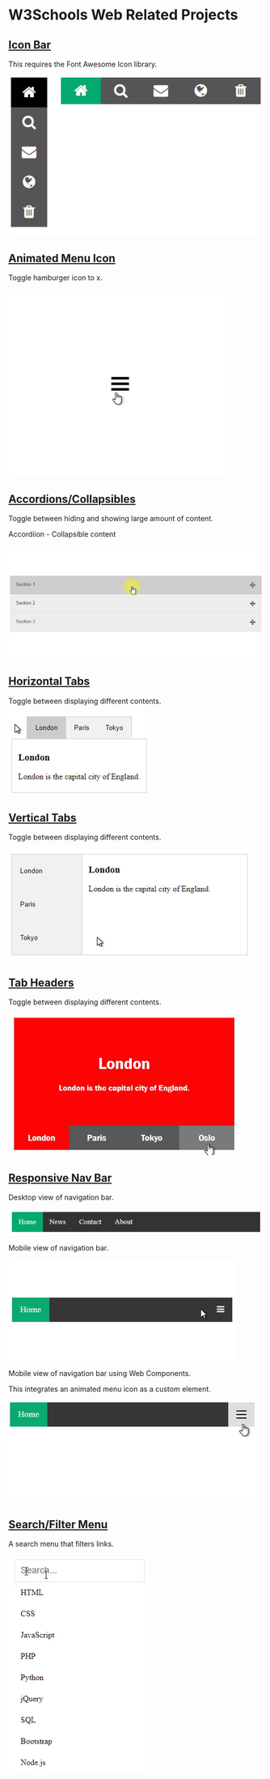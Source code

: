 # W3Schools Web Related Projects

## [Icon Bar][1-]

This requires the Font Awesome Icon library.

![icon-bar][1]

## [Animated Menu Icon][2-]

Toggle hamburger icon to x.

![menu-icon][2]

## [Accordions/Collapsibles][3-]

Toggle between hiding and showing large amount of content.

Accordiion - Collapsible content

![accordions][3]

## [Horizontal Tabs][4-]

Toggle between displaying different contents.

![horizontal-tabs][4]

## [Vertical Tabs][5-]

Toggle between displaying different contents.

![vertical-tabs][5]

## [Tab Headers][6-]

Toggle between displaying different contents.

![tab-headers][6]

## [Responsive Nav Bar][7-]

Desktop view of navigation bar.

![desktop-nav-bar][7-1]

Mobile view of navigation bar.

![mobile-nav-bar1][7-2]

Mobile view of navigation bar using Web Components.

This integrates an animated menu icon as a custom element.

![mobile-nav-bar2][7-3]

## [Search/Filter Menu][8-]

A search menu that filters links.

![search-menu][8]

[1]: imgs/1-iconbar.png "Icon Bar"
[1-]: https://www.w3schools.com/howto/howto_css_icon_bar.asp "How To - Icon Bar"

[2]: imgs/2-menuicon.gif "Animated Menu Icon"
[2-]: https://www.w3schools.com/howto/howto_css_menu_icon.asp "How To - Menu Icon"

[3]: imgs/3-accordions.gif "Accordions/Collapsibles"
[3-]: https://www.w3schools.com/howto/howto_js_accordion.asp "How To - Collapsibles/Accordions"

[4]: imgs/4-horizontaltabs.gif "Horizontal Tabs"
[4-]: https://www.w3schools.com/howto/howto_js_tabs.asp "How To - Tabs"

[5]: imgs/5-verticaltabs.gif "Vertical Tabs"
[5-]: https://www.w3schools.com/howto/howto_js_vertical_tabs.asp "How To - Vertical Tabs"

[6]: imgs/6-tabheaders.gif "Tab Headers"
[6-]: https://www.w3schools.com/howto/howto_js_tab_header.asp "How To - Tab Headers"

[7-1]: imgs/7-responsivenavbar1.png "Desktop Nav Bar"
[7-2]: imgs/7-responsivenavbar2.gif "Mobile Nav Bar"
[7-3]: imgs/7-responsivenavbar3.gif "Mobile Nav Bar"
[7-]: https://www.w3schools.com/howto/howto_js_topnav_responsive.asp "How To - Responsive Top Navigation"

[8]: imgs/8-searchmenu.gif "Search Menu"
[8-]: https://www.w3schools.com/howto/howto_js_search_menu.asp "How To - Search/Filter Menu"
